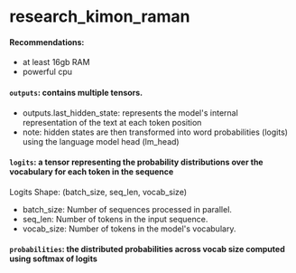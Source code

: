 # research_kimon_raman

#### Recommendations:
- at least 16gb RAM
- powerful cpu


#### `outputs`: contains multiple tensors. 
- outputs.last_hidden_state: represents the model's internal representation of the text at each token position
- note: hidden states are then transformed into word probabilities (logits) using the language model head (lm_head)

#### `logits`: a tensor representing the probability distributions over the vocabulary for each token in the sequence

Logits Shape: (batch_size, seq_len, vocab_size)
- batch_size: Number of sequences processed in parallel.
- seq_len: Number of tokens in the input sequence.
- vocab_size: Number of tokens in the model's vocabulary.

#### `probabilities`: the distributed probabilities across vocab size computed using softmax of logits